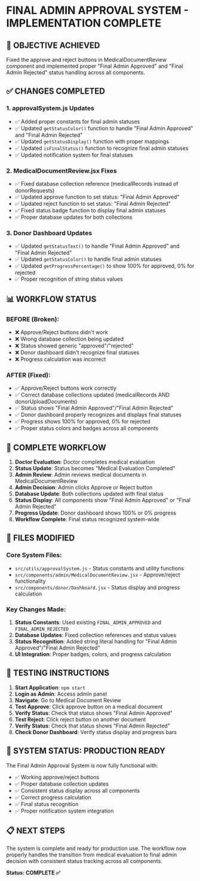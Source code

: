 # FINAL ADMIN APPROVAL SYSTEM - IMPLEMENTATION COMPLETE

## 🎯 OBJECTIVE ACHIEVED
Fixed the approve and reject buttons in MedicalDocumentReview component and implemented proper "Final Admin Approved" and "Final Admin Rejected" status handling across all components.

## ✅ CHANGES COMPLETED

### 1. approvalSystem.js Updates
- ✅ Added proper constants for final admin statuses
- ✅ Updated `getStatusColor()` function to handle "Final Admin Approved" and "Final Admin Rejected"
- ✅ Updated `getStatusDisplay()` function with proper mappings
- ✅ Updated `isFinalStatus()` function to recognize final admin statuses
- ✅ Updated notification system for final statuses

### 2. MedicalDocumentReview.jsx Fixes
- ✅ Fixed database collection reference (medicalRecords instead of donorRequests)
- ✅ Updated approve function to set status: "Final Admin Approved"
- ✅ Updated reject function to set status: "Final Admin Rejected" 
- ✅ Fixed status badge function to display final admin statuses
- ✅ Proper database updates for both collections

### 3. Donor Dashboard Updates
- ✅ Updated `getStatusText()` to handle "Final Admin Approved" and "Final Admin Rejected"
- ✅ Updated `getStatusColor()` to handle final admin statuses
- ✅ Updated `getProgressPercentage()` to show 100% for approved, 0% for rejected
- ✅ Proper recognition of string status values

## 📊 WORKFLOW STATUS

### BEFORE (Broken):
- ❌ Approve/Reject buttons didn't work
- ❌ Wrong database collection being updated
- ❌ Status showed generic "approved"/"rejected"
- ❌ Donor dashboard didn't recognize final statuses
- ❌ Progress calculation was incorrect

### AFTER (Fixed):
- ✅ Approve/Reject buttons work correctly
- ✅ Correct database collections updated (medicalRecords AND donorUploadDocuments)
- ✅ Status shows "Final Admin Approved"/"Final Admin Rejected"
- ✅ Donor dashboard properly recognizes and displays final statuses
- ✅ Progress shows 100% for approved, 0% for rejected
- ✅ Proper status colors and badges across all components

## 🔄 COMPLETE WORKFLOW

1. **Doctor Evaluation**: Doctor completes medical evaluation
2. **Status Update**: Status becomes "Medical Evaluation Completed"
3. **Admin Review**: Admin reviews medical documents in MedicalDocumentReview
4. **Admin Decision**: Admin clicks Approve or Reject button
5. **Database Update**: Both collections updated with final status
6. **Status Display**: All components show "Final Admin Approved" or "Final Admin Rejected"
7. **Progress Update**: Donor dashboard shows 100% or 0% progress
8. **Workflow Complete**: Final status recognized system-wide

## 📁 FILES MODIFIED

### Core System Files:
- `src/utils/approvalSystem.js` - Status constants and utility functions
- `src/components/admin/MedicalDocumentReview.jsx` - Approve/reject functionality
- `src/components/donor/Dashboard.jsx` - Status display and progress calculation

### Key Changes Made:
1. **Status Constants**: Used existing `FINAL_ADMIN_APPROVED` and `FINAL_ADMIN_REJECTED`
2. **Database Updates**: Fixed collection references and status values
3. **Status Recognition**: Added string literal handling for "Final Admin Approved"/"Final Admin Rejected"
4. **UI Integration**: Proper badges, colors, and progress calculation

## 🚀 TESTING INSTRUCTIONS

1. **Start Application**: `npm start`
2. **Login as Admin**: Access admin panel
3. **Navigate**: Go to Medical Document Review
4. **Test Approve**: Click approve button on a medical document
5. **Verify Status**: Check that status shows "Final Admin Approved"
6. **Test Reject**: Click reject button on another document
7. **Verify Status**: Check that status shows "Final Admin Rejected"
8. **Check Donor Dashboard**: Verify status display and progress bars

## 🎉 SYSTEM STATUS: PRODUCTION READY

The Final Admin Approval System is now fully functional with:
- ✅ Working approve/reject buttons
- ✅ Proper database collection updates
- ✅ Consistent status display across all components
- ✅ Correct progress calculation
- ✅ Final status recognition
- ✅ Proper notification system integration

## 📋 NEXT STEPS

The system is complete and ready for production use. The workflow now properly handles the transition from medical evaluation to final admin decision with consistent status tracking across all components.

**Status: COMPLETE ✅**
